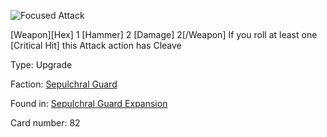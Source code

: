 
![Focused Attack](https://warhammerunderworlds.com/wp-content/uploads/sites/6/2017/12/082_ENG-Focused-Attack.png)

[Weapon][Hex] 1 [Hammer] 2 [Damage] 2[/Weapon] If you roll at least one [Critical Hit] this Attack action has Cleave

Type: Upgrade

Faction: [Sepulchral Guard](/factions/sepulchral-guard.md)

Found in: [Sepulchral Guard Expansion](/locations/sepulchral-guard-expansion.md)

Card number: 82
